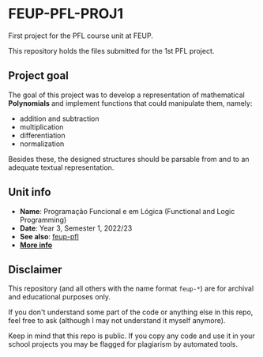 # FEUP-PFL-PROJ1

First project for the PFL course unit at FEUP.

This repository holds the files submitted for the 1st PFL project.

## Project goal

The goal of this project was to develop a representation of mathematical **Polynomials** and implement functions that could manipulate them, namely:
- addition and subtraction
- multiplication
- differentiation
- normalization

Besides these, the designed structures should be parsable from and to an adequate textual representation.

## Unit info

* **Name**: Programação Funcional e em Lógica (Functional and Logic Programming)
* **Date**: Year 3, Semester 1, 2022/23
* **See also**: [feup-pfl](https://github.com/Naapperas/feup-pfl)
* [**More info**](https://sigarra.up.pt/feup/ucurr_geral.ficha_uc_view?pv_ocorrencia_id=484434)

## Disclaimer

This repository (and all others with the name format `feup-*`) are for archival and educational purposes only.

If you don't understand some part of the code or anything else in this repo, feel free to ask (although I may not understand it myself anymore).

Keep in mind that this repo is public. If you copy any code and use it in your school projects you may be flagged for plagiarism by automated tools.

